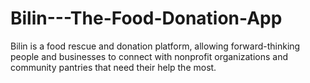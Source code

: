 # Bilin---The-Food-Donation-App
Bilin is a food rescue and donation platform, allowing forward-thinking people and businesses to connect with nonprofit organizations and community pantries that need their help the most.
